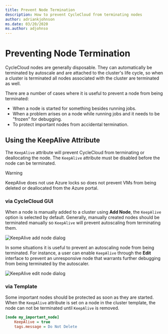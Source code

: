 ```yaml
---
title: Prevent Node Termination
description: How to prevent CycleCloud from terminating nodes
author: adriankjohnson
ms.date: 03/20/2020
ms.author: adjohnso
---
```


# Preventing Node Termination

CycleCloud nodes are generally disposable. They can automatically be terminated by autoscale and are attached to the cluster's life cycle, so when a cluster is terminated all nodes associated with the cluster are terminated as well.

There are a number of cases where it is useful to prevent a node from being terminated:

* When a node is started for something besides running jobs.
* When a problem arises on a node while running jobs and it needs to be "frozen" for debugging.
* To protect important nodes from accidental termination.

## Using the KeepAlive Attribute

The `KeepAlive` attribute will prevent CycleCloud from terminating or deallocating the node. The `KeepAlive` attribute must be disabled before the node can be terminated.

> [!WARNING]
> KeepAlive does not use Azure locks so does not prevent VMs from being deleted or deallocated from the Azure portal.

### via CycleCloud GUI

When a node is manually added to a cluster using  **Add Node**, the `KeepAlive` option is selected by default. Generally, manually created nodes should be terminated manually so `KeepAlive` will prevent autoscaling from terminating them.

![KeepAlive add node dialog](~/images/keep-alive-add-dialog.png)

In some situations it is useful to prevent an autoscaling node from being terminated. For instance, a user can enable `KeepAlive` through the **Edit** interface to prevent an unresponsive node that warrants further debugging from being terminated by the autoscaler.

![KeepAlive edit node dialog](~/images/keep-alive-edit-dialog.png)

### via Template

Some important nodes should be protected as soon as they are started. When the `KeepAlive` attribute is set on a node in the cluster template, the node can not be terminated until `KeepAlive` is removed.

```ini
[node my_important_node]
    KeepAlive = true
    tags.message = Do Not Delete
```
